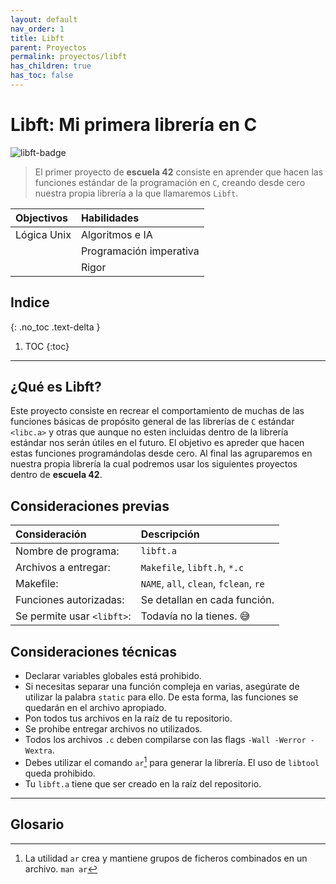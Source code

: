 ```yaml
---
layout: default
nav_order: 1
title: Libft
parent: Proyectos
permalink: proyectos/libft
has_children: true
has_toc: false
---
```


# Libft: Mi primera librería en C

![libft-badge]

> El primer proyecto de **escuela 42** consiste en aprender que hacen las funciones estándar de la programación en `C`, creando desde cero nuestra propia librería a la que llamaremos `Libft`.

| Objectivos  | Habilidades             |
|:------------|:------------------------|
| Lógica Unix | Algoritmos e IA         |
|             | Programación imperativa |
|             | Rigor                   |

## Indice
{: .no_toc .text-delta }

1. TOC
{:toc}
---

## ¿Qué es Libft?

Este proyecto consiste en recrear el comportamiento de muchas de las funciones básicas de propósito general de las librerías de `C` estándar `<libc.a>` y otras que aunque no esten incluidas dentro de la librería estándar nos serán útiles en el futuro. 
El objetivo es apreder que hacen estas funciones programándolas desde cero. 
Al final las agruparemos en nuestra propia librería la cual podremos usar los siguientes proyectos dentro de **escuela 42**.

## Consideraciones previas

| Consideración              | Descripción                            |
|:---------------------------|:---------------------------------------|
| Nombre de programa:        | `libft.a`                              |
| Archivos a entregar:       | `Makefile`, `libft.h`, `*.c`           |
| Makefile:                  | `NAME`, `all`, `clean`, `fclean`, `re` |
| Funciones autorizadas:     | Se detallan en cada función.           |
| Se permite usar `<libft>`: | Todavía no la tienes. :sweat_smile:    |

## Consideraciones técnicas

- Declarar variables globales está prohibido.
- Si necesitas separar una función compleja en varias, asegúrate de utilizar la palabra `static` para ello. De esta forma, las funciones se quedarán en el archivo apropiado.
- Pon todos tus archivos en la raíz de tu repositorio.
- Se prohibe entregar archivos no utilizados.
- Todos los archivos `.c` deben compilarse con las flags `-Wall -Werror -Wextra`.
- Debes utilizar el comando `ar`[^1] para generar la librería. El uso de `libtool` queda prohibido.
- Tu `libft.a` tiene que ser creado en la raíz del repositorio.

---
## Glosario

[^1]: La utilidad `ar` crea y mantiene grupos de ficheros combinados en un archivo. `man ar`

[libft-badge]: https://raw.githubusercontent.com/RicardoVelaC/42-project-badges/main/badges/libft.png "42 Libft badge"
